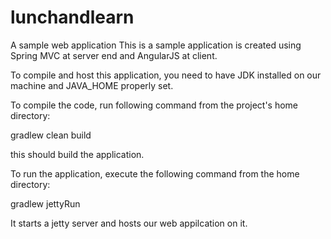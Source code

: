 # lunchandlearn
A sample web application 
This is a sample application is created using Spring MVC at server end and AngularJS at client.

To compile and host this application, you need to have JDK installed on our machine and JAVA_HOME properly set.

To compile the code, run following command from the project's home directory:

gradlew clean build

this should build the application.

To run the application, execute the following command from the home directory:

gradlew jettyRun

It starts a jetty server and hosts our web appilcation on it.
